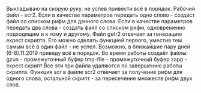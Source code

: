 Выкладываю на скорую руку, не успев привести всё в порядок.
Рабочий файл - scr2. 
Если в качестве параметров передать одно слово - создаст файл со списком рифм для данного слова.
Если в качестве параметров передать два слова - создать файл со списком рифм, одновременно подходящим и к тому и другому. 
Файл getr2 отвечает за генерацию expect скрипта. Его можно сделать функцией первого, уместив тем самым всё в один файл - не успел. 
Возможно, в ближайшие пару дней (6-8).11.2019 приведу всё в порядок.
Во время работы создаёт файлы:
gzun - промежуточный буфер
tmp-file - промежуточный буфер
zapp - expect скрипт
Все эти три файла удаляются по завершению работы скрипта.
Функция scr в файле scr2 отвечает за получение рифм для одного слова, остальной скрипт - за пересечение множеств рифм двух слов.
